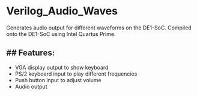 # Verilog_Audio_Waves

Generates audio output for different waveforms on the DE1-SoC. Compiled onto the DE1-SoC using Intel Quartus Prime.

## ## Features:

- VGA display output to show keyboard
- PS/2 keyboard input to play different frequencies
- Push button input to adjust volume
- Audio output
